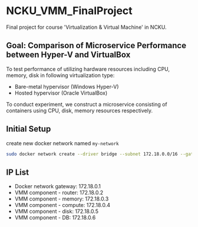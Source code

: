 # NCKU_VMM_FinalProject
Final project for course 'Virtualization & Virtual Machine' in NCKU.

## Goal: Comparison of Microservice Performance between Hyper-V and VirtualBox
To test performance of utilizing hardware resources including CPU, memory, disk in following virtualization type:
* Bare-metal hypervisor (Windows Hyper-V)
* Hosted hypervisor (Oracle VirtualBox)

To conduct experiment, we construct a microservice consisting of containers using CPU, disk, memory resources respectively.

## Initial Setup

create new docker network named `my-network`
```bash
sudo docker network create --driver bridge --subnet 172.18.0.0/16 --gateway 172.18.0.1 my-network
```

## IP List

* Docker network gateway: 172.18.0.1
* VMM component - router: 172.18.0.2
* VMM component - memory: 172.18.0.3
* VMM component - compute: 172.18.0.4
* VMM component - disk: 172.18.0.5
* VMM component - DB: 172.18.0.6